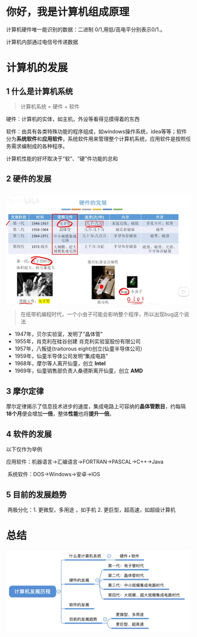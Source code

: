 # 你好，我是计算机组成原理

计算机硬件唯一能识别的数据：二进制 0/1,用低/高电平分别表示0/1.。

计算机内部通过电信号传递数据

# 计算机的发展

## 1 什么是计算机系统

> 计算机系统 = 硬件 + 软件

硬件：计算机的实体，如主机，外设等看得见摸得着的东西

软件：由具有各类特殊功能的程序组成，如windows操作系统，idea等等；软件分为**系统软件**和**应用软件**，系统软件用来管理整个计算机系统，应用软件是按照任务需求编制成的各种程序。

计算机性能的好坏取决于“软”、“硬”件功能的总和

## 2 硬件的发展

​		![image-20230611165028273](assets/image-20230611165028273.png)

> 在纸带机编程时代，一个小虫子可能会影响整个程序，所以出现bug这个说法

- 1947年，贝尔实验室，发明了“晶体管”
- 1955年，肖克利在硅谷创建 肖克利实验室股份有限公司
- 1957年，八叛徒(traitorous eight)创立(仙童半导体公司）
- 1959年，仙童半导体公司发明“集成电路”
- 1968年，摩尔等人离开仙童，创立 **Intel**
- 1969年，仙童销售部负责人桑德斯离开仙童，创立 **AMD** 

## 3 摩尔定律

摩尔定律揭示了信息技术进步的速度，集成电路上可容纳的**晶体管数目**，约每隔**18个月**便会增加**一倍**，整体**性能**也将**提升一倍**。

## 4 软件的发展

以下仅作为举例

​		应用软件：机器语言->汇编语言->FORTRAN->PASCAL->C++->Java

​		系统软件：DOS->Windows->安卓->IOS

## 5 目前的发展趋势

​		两极分化：1. 更微型，多用途 ，如手机	2. 更巨型，超高速，如超级计算机

# 总结

![image-20230611171114146](assets/image-20230611171114146.png)



